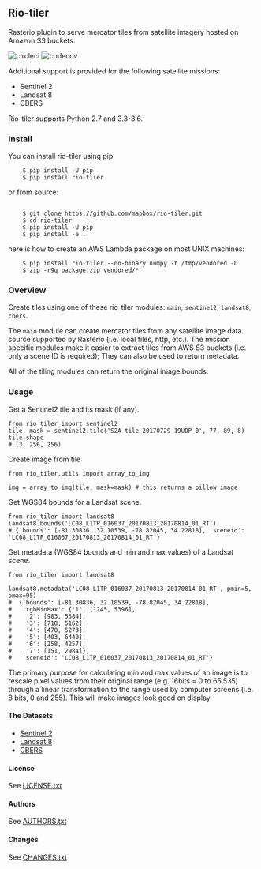 ## Rio-tiler

Rasterio plugin to serve mercator tiles from satellite imagery hosted on Amazon S3 buckets.

![circleci][circleci_img]
![codecov][codecov_img]

[circleci_img]: https://circleci.com/gh/mapbox/rio-tiler.svg?style=svg&circle-token=b78bc1a238c21046a855a9c80b441a8f2f9a4478
[codecov_img]: https://codecov.io/gh/mapbox/rio-tiler/branch/master/graph/badge.svg?token=zuHupC20cG

Additional support is provided for the following satellite missions: 

* Sentinel 2
* Landsat 8
* CBERS

Rio-tiler supports Python 2.7 and 3.3-3.6.

### Install

You can install rio-tiler using pip

```
    $ pip install -U pip
    $ pip install rio-tiler
```

or from source:

```

    $ git clone https://github.com/mapbox/rio-tiler.git
    $ cd rio-tiler
    $ pip install -U pip
    $ pip install -e .

```

here is how to create an AWS Lambda package on most UNIX machines:

```
    $ pip install rio-tiler --no-binary numpy -t /tmp/vendored -U
    $ zip -r9q package.zip vendored/*
```

### Overview

Create tiles using one of these rio_tiler modules: `main`, `sentinel2`, `landsat8`, `cbers`. 

The `main` module can create mercator tiles from any satellite image data source supported by Rasterio (i.e. local files, http, etc.). The mission specific modules make it easier to extract tiles from AWS S3 buckets (i.e. only a scene ID is required); They can also be used to return metadata.

All of the tiling modules can return the original image bounds.


### Usage

Get a Sentinel2 tile and its mask (if any).

```
from rio_tiler import sentinel2
tile, mask = sentinel2.tile('S2A_tile_20170729_19UDP_0', 77, 89, 8)
tile.shape
# (3, 256, 256)
```
	
Create image from tile

```
from rio_tiler.utils import array_to_img

img = array_to_img(tile, mask=mask) # this returns a pillow image
```

Get WGS84 bounds for a Landsat scene.

```
from rio_tiler import landsat8
landsat8.bounds('LC08_L1TP_016037_20170813_20170814_01_RT')
# {'bounds': [-81.30836, 32.10539, -78.82045, 34.22818], 'sceneid': 'LC08_L1TP_016037_20170813_20170814_01_RT'}
```

Get metadata (WGS84 bounds and min and max values) of a Landsat scene.

```
from rio_tiler import landsat8

landsat8.metadata('LC08_L1TP_016037_20170813_20170814_01_RT', pmin=5, pmax=95)
#  {'bounds': [-81.30836, 32.10539, -78.82045, 34.22818],
#   'rgbMinMax': {'1': [1245, 5396],
#    '2': [983, 5384],
#    '3': [718, 5162],
#    '4': [470, 5273],
#    '5': [403, 6440],
#    '6': [258, 4257],
#    '7': [151, 2984]},
#   'sceneid': 'LC08_L1TP_016037_20170813_20170814_01_RT'}
```

The primary purpose for calculating min and max values of an image is to rescale pixel values from their original range (e.g. 16bits = 0 to 65,535) through a linear transformation to the range used by computer screens (i.e. 8 bits, 0 and 255). This will make images look good on display.

#### The Datasets

* [Sentinel 2](http://sentinel-pds.s3-website.eu-central-1.amazonaws.com)
* [Landsat 8](https://aws.amazon.com/fr/public-datasets/landsat) 
* [CBERS](https://aws.amazon.com/blogs/publicsector/the-china-brazil-earth-resources-satellite-mission/)

#### License

See [LICENSE.txt](LICENSE.txt)

#### Authors

See [AUTHORS.txt](AUTHORS.txt)

#### Changes

See [CHANGES.txt](CHANGES.txt)


